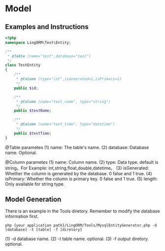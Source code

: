 # Model

## Examples and Instructions

``` php
<?php
namespace LingORM\Test\Entity;

/**
 * @Table (name="test",database="test")
 */
class TestEntity
{
    /**
     * @Column (type="int",isGenerated=1,isPrimary=1)
     */
    public $id;

    /**
     * @Column (name="test_name", type="string")
     */
    public $testName;

    /**
     * @Column (name="test_time", type="datetime")
     */
    public $testTime;
}
```

@Table parametes
(1) name: The table's name.
(2) database: Database name. Optional.

@Column parametes
(1) name: Column name.
(2) type: Data type. default is string。For Example: int,string,float,double,datetime。
(3) isGenerated: Whether the column is generated by the database. 0 false and 1 true.
(4) isPrimary: Whether the column is primary key. 0 false and 1 true.
(5) length: Only available for string type.

## Model Generation

There is an example in the Tools diretory. Remember to modify the database information first.

```shell
php {your application path}/LingORM/Tools/MysqlEntityGenerator.php -d [database] -t [table] -f [diretory]
```

(1) -d database name.
(2) -t table name. optional.
(3) -f output diretory. optional.
